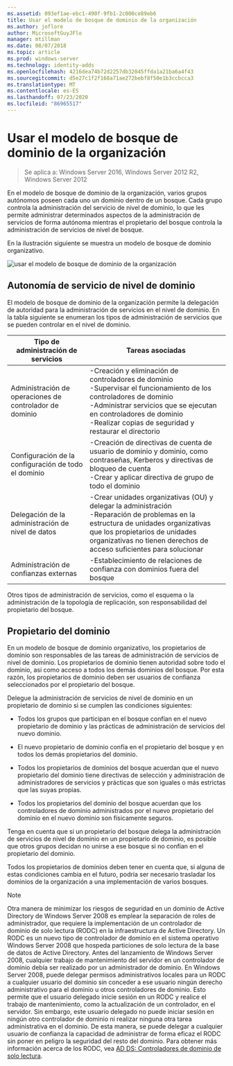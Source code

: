 ```yaml
---
ms.assetid: 093ef1ae-ebc1-490f-9fb1-2c000ce89eb6
title: Usar el modelo de bosque de dominio de la organización
ms.author: joflore
author: MicrosoftGuyJFlo
manager: mtillman
ms.date: 08/07/2018
ms.topic: article
ms.prod: windows-server
ms.technology: identity-adds
ms.openlocfilehash: 4216dea74b72d2257db32045ffda1a21ba6a4f43
ms.sourcegitcommit: d5e27c1f2f168a71ae272bebf8f50e1b3ccbcca3
ms.translationtype: MT
ms.contentlocale: es-ES
ms.lasthandoff: 07/23/2020
ms.locfileid: "86965517"
---
```

# <a name="using-the-organizational-domain-forest-model"></a>Usar el modelo de bosque de dominio de la organización

> Se aplica a: Windows Server 2016, Windows Server 2012 R2, Windows Server 2012

En el modelo de bosque de dominio de la organización, varios grupos autónomos poseen cada uno un dominio dentro de un bosque. Cada grupo controla la administración del servicio de nivel de dominio, lo que les permite administrar determinados aspectos de la administración de servicios de forma autónoma mientras el propietario del bosque controla la administración de servicios de nivel de bosque.

En la ilustración siguiente se muestra un modelo de bosque de dominio organizativo.

![usar el modelo de bosque de dominio de la organización](../../media/Using-the-Organizational-Domain-Forest-Model/c50a3c6a-b0e4-43ec-ad62-f05d05f0bbd2.gif)

## <a name="domain-level-service-autonomy"></a>Autonomía de servicio de nivel de dominio

El modelo de bosque de dominio de la organización permite la delegación de autoridad para la administración de servicios en el nivel de dominio. En la tabla siguiente se enumeran los tipos de administración de servicios que se pueden controlar en el nivel de dominio.

| Tipo de administración de servicios | Tareas asociadas |
| -------------------------- |----------------- |
| Administración de operaciones de controlador de dominio    | -Creación y eliminación de controladores de dominio<br />-Supervisar el funcionamiento de los controladores de dominio<br />-Administrar servicios que se ejecutan en controladores de dominio<br />-Realizar copias de seguridad y restaurar el directorio |
| Configuración de la configuración de todo el dominio         | -Creación de directivas de cuenta de usuario de dominio y dominio, como contraseñas, Kerberos y directivas de bloqueo de cuenta<br />-Crear y aplicar directiva de grupo de todo el dominio |
| Delegación de la administración de nivel de datos       | -Crear unidades organizativas (OU) y delegar la administración<br />-Reparación de problemas en la estructura de unidades organizativas que los propietarios de unidades organizativas no tienen derechos de acceso suficientes para solucionar |
| Administración de confianzas externas | -Establecimiento de relaciones de confianza con dominios fuera del bosque |

Otros tipos de administración de servicios, como el esquema o la administración de la topología de replicación, son responsabilidad del propietario del bosque.

## <a name="domain-owner"></a>Propietario del dominio

En un modelo de bosque de dominio organizativo, los propietarios de dominio son responsables de las tareas de administración de servicios de nivel de dominio. Los propietarios de dominio tienen autoridad sobre todo el dominio, así como acceso a todos los demás dominios del bosque. Por esta razón, los propietarios de dominio deben ser usuarios de confianza seleccionados por el propietario del bosque.

Delegue la administración de servicios de nivel de dominio en un propietario de dominio si se cumplen las condiciones siguientes:

- Todos los grupos que participan en el bosque confían en el nuevo propietario de dominio y las prácticas de administración de servicios del nuevo dominio.

- El nuevo propietario de dominio confía en el propietario del bosque y en todos los demás propietarios del dominio.

- Todos los propietarios de dominios del bosque acuerdan que el nuevo propietario del dominio tiene directivas de selección y administración de administradores de servicios y prácticas que son iguales o más estrictas que las suyas propias.

- Todos los propietarios del dominio del bosque acuerdan que los controladores de dominio administrados por el nuevo propietario del dominio en el nuevo dominio son físicamente seguros.

Tenga en cuenta que si un propietario del bosque delega la administración de servicios de nivel de dominio en un propietario de dominio, es posible que otros grupos decidan no unirse a ese bosque si no confían en el propietario del dominio.

Todos los propietarios de dominios deben tener en cuenta que, si alguna de estas condiciones cambia en el futuro, podría ser necesario trasladar los dominios de la organización a una implementación de varios bosques.

> [!NOTE]
> Otra manera de minimizar los riesgos de seguridad en un dominio de Active Directory de Windows Server 2008 es emplear la separación de roles de administrador, que requiere la implementación de un controlador de dominio de solo lectura (RODC) en la infraestructura de Active Directory. Un RODC es un nuevo tipo de controlador de dominio en el sistema operativo Windows Server 2008 que hospeda particiones de solo lectura de la base de datos de Active Directory. Antes del lanzamiento de Windows Server 2008, cualquier trabajo de mantenimiento del servidor en un controlador de dominio debía ser realizado por un administrador de dominio. En Windows Server 2008, puede delegar permisos administrativos locales para un RODC a cualquier usuario del dominio sin conceder a ese usuario ningún derecho administrativo para el dominio u otros controladores de dominio. Esto permite que el usuario delegado inicie sesión en un RODC y realice el trabajo de mantenimiento, como la actualización de un controlador, en el servidor. Sin embargo, este usuario delegado no puede iniciar sesión en ningún otro controlador de dominio ni realizar ninguna otra tarea administrativa en el dominio. De esta manera, se puede delegar a cualquier usuario de confianza la capacidad de administrar de forma eficaz el RODC sin poner en peligro la seguridad del resto del dominio. Para obtener más información acerca de los RODC, vea [AD DS: Controladores de dominio de solo lectura](/previous-versions/windows/it-pro/windows-server-2008-r2-and-2008/cc732801(v=ws.10)).
